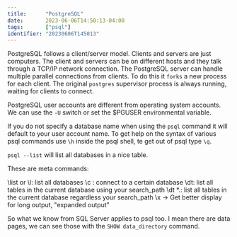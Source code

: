 ```yaml
---
title:      "PostgreSQL"
date:       2023-06-06T14:50:13-04:00
tags:       ["psql"]
identifier: "20230606T145013"
---
```


PostgreSQL follows a client/server model. Clients and servers are just
computers. The client and servers can be on different hosts and they
talk through a TCP/IP network connection. The PostgreSQL server can
handle multiple parallel connections from clients. To do this it
`forks` a new process for each client. The original `postgres`
supervisor process is always running, waiting for clients to connect.

PostgreSQL user accounts are different from operating system accounts.
We can use the `-U` switch or set the $PGUSER environmental variable.

If you do not specify a database name when using the `psql` command it
will default to your user account name. To get help on the syntax of
various psql commands use `\h` inside the psql shell, te get out of
psql type `\q`.

`psql --list` will list all databases in a nice table.

These are meta commands:

\list or \l: list all databases
\c <db name> <user name>: connect to a certain database
\dt: list all tables in the current database using your search_path
\dt *.: list all tables in the current database regardless your search_path
\x -> Get better display for long output, "expanded output"

So what we know from SQL Server applies to psql too. I mean there are
data pages, we can see those with the `SHOW data_directory` command.
